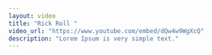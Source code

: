```yaml
---
layout: video
title: "Rick Roll "
video_url: "https://www.youtube.com/embed/dQw4w9WgXcQ"
description: "Lorem Ipsum is very simple text."
---
```

